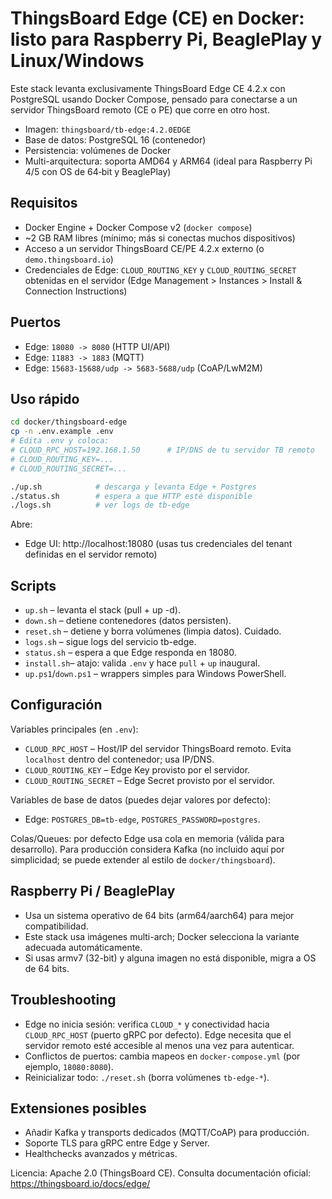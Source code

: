 # ThingsBoard Edge (CE) en Docker: listo para Raspberry Pi, BeaglePlay y Linux/Windows

Este stack levanta exclusivamente ThingsBoard Edge CE 4.2.x con PostgreSQL usando Docker Compose, pensado para conectarse a un servidor ThingsBoard remoto (CE o PE) que corre en otro host.

- Imagen: `thingsboard/tb-edge:4.2.0EDGE`
- Base de datos: PostgreSQL 16 (contenedor)
- Persistencia: volúmenes de Docker
- Multi-arquitectura: soporta AMD64 y ARM64 (ideal para Raspberry Pi 4/5 con OS de 64‑bit y BeaglePlay)

## Requisitos
- Docker Engine + Docker Compose v2 (`docker compose`)
- ~2 GB RAM libres (mínimo; más si conectas muchos dispositivos)
- Acceso a un servidor ThingsBoard CE/PE 4.2.x externo (o `demo.thingsboard.io`)
- Credenciales de Edge: `CLOUD_ROUTING_KEY` y `CLOUD_ROUTING_SECRET` obtenidas en el servidor (Edge Management > Instances > Install & Connection Instructions)

## Puertos
- Edge: `18080 -> 8080` (HTTP UI/API)
- Edge: `11883 -> 1883` (MQTT)
- Edge: `15683-15688/udp -> 5683-5688/udp` (CoAP/LwM2M)

## Uso rápido
```bash
cd docker/thingsboard-edge
cp -n .env.example .env
# Edita .env y coloca:
# CLOUD_RPC_HOST=192.168.1.50      # IP/DNS de tu servidor TB remoto
# CLOUD_ROUTING_KEY=...
# CLOUD_ROUTING_SECRET=...

./up.sh            # descarga y levanta Edge + Postgres
./status.sh        # espera a que HTTP esté disponible
./logs.sh          # ver logs de tb-edge
```

Abre:
- Edge UI:   http://localhost:18080 (usas tus credenciales del tenant definidas en el servidor remoto)

## Scripts
- `up.sh`     – levanta el stack (pull + up -d).
- `down.sh`   – detiene contenedores (datos persisten).
- `reset.sh`  – detiene y borra volúmenes (limpia datos). Cuidado.
- `logs.sh`   – sigue logs del servicio tb-edge.
- `status.sh` – espera a que Edge responda en 18080.
- `install.sh`– atajo: valida `.env` y hace `pull` + `up` inaugural.
- `up.ps1`/`down.ps1` – wrappers simples para Windows PowerShell.

## Configuración
Variables principales (en `.env`):
- `CLOUD_RPC_HOST`    – Host/IP del servidor ThingsBoard remoto. Evita `localhost` dentro del contenedor; usa IP/DNS.
- `CLOUD_ROUTING_KEY` – Edge Key provisto por el servidor.
- `CLOUD_ROUTING_SECRET` – Edge Secret provisto por el servidor.

Variables de base de datos (puedes dejar valores por defecto):
- Edge: `POSTGRES_DB=tb-edge`, `POSTGRES_PASSWORD=postgres`.

Colas/Queues: por defecto Edge usa cola en memoria (válida para desarrollo). Para producción considera Kafka (no incluido aquí por simplicidad; se puede extender al estilo de `docker/thingsboard`).

## Raspberry Pi / BeaglePlay
- Usa un sistema operativo de 64 bits (arm64/aarch64) para mejor compatibilidad.
- Este stack usa imágenes multi-arch; Docker selecciona la variante adecuada automáticamente.
- Si usas armv7 (32-bit) y alguna imagen no está disponible, migra a OS de 64 bits.

## Troubleshooting
- Edge no inicia sesión: verifica `CLOUD_*` y conectividad hacia `CLOUD_RPC_HOST` (puerto gRPC por defecto). Edge necesita que el servidor remoto esté accesible al menos una vez para autenticar.
- Conflictos de puertos: cambia mapeos en `docker-compose.yml` (por ejemplo, `18080:8080`).
- Reinicializar todo: `./reset.sh` (borra volúmenes `tb-edge-*`).

## Extensiones posibles
- Añadir Kafka y transports dedicados (MQTT/CoAP) para producción.
- Soporte TLS para gRPC entre Edge y Server.
- Healthchecks avanzados y métricas.

Licencia: Apache 2.0 (ThingsBoard CE). Consulta documentación oficial: https://thingsboard.io/docs/edge/
